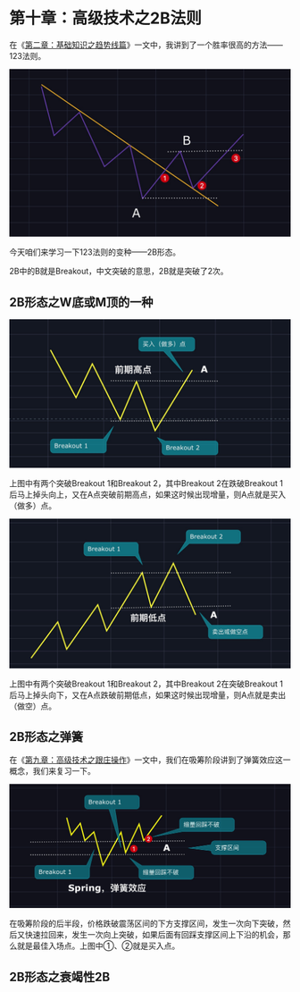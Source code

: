 # 第十章：高级技术之2B法则

在《[第二章：基础知识之趋势线篇](qushixian.md#123-fa-ze)》一文中，我讲到了一个胜率很高的方法——123法则。

![123&#x6CD5;&#x5219;](.gitbook/assets/xnip2020-03-30_13-00-32.jpeg)

今天咱们来学习一下123法则的变种——2B形态。

2B中的B就是Breakout，中文突破的意思，2B就是突破了2次。

## 2B形态之W底或M顶的一种

![W&#x5E95;&#x4E2D;&#x7684;&#x4E00;&#x79CD;](.gitbook/assets/xnip2020-04-07_16-57-01.jpg)

上图中有两个突破Breakout 1和Breakout 2，其中Breakout 2在跌破Breakout 1后马上掉头向上，又在A点突破前期高点，如果这时候出现增量，则A点就是买入（做多）点。

![M&#x9876;&#x4E2D;&#x7684;&#x4E00;&#x79CD;](.gitbook/assets/xnip2020-04-07_20-24-25.jpg)

上图中有两个突破Breakout 1和Breakout 2，其中Breakout 2在突破Breakout 1后马上掉头向下，又在A点跌破前期低点，如果这时候出现增量，则A点就是卖出（做空）点。

## 2B形态之弹簧

在《[第九章：高级技术之跟庄操作](gen-zhuang-cao-zuo.md#xi-chou-jie-duan)》一文中，我们在吸筹阶段讲到了弹簧效应这一概念，我们来复习一下。

![&#x5F39;&#x7C27;&#x6548;&#x5E94;](.gitbook/assets/xnip2020-04-08_10-09-47.jpeg)

在吸筹阶段的后半段，价格跌破震荡区间的下方支撑区间，发生一次向下突破，然后又快速拉回来，发生一次向上突破，如果后面有回踩支撑区间上下沿的机会，那么就是最佳入场点。上图中①、②就是买入点。

## 2B形态之衰竭性2B

